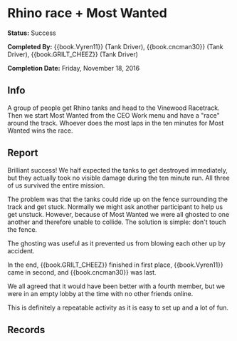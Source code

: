 # Rhino race + Most Wanted

**Status:** <span class="status success">Success</span>

**Completed By:** {{book.Vyren11}} (Tank Driver), {{book.cncman30}} (Tank Driver), {{book.GRILT_CHEEZ}} (Tank Driver)

**Completion Date:** Friday, November 18, 2016


## Info
A group of people get Rhino tanks and head to the Vinewood Racetrack. Then we start Most Wanted from the CEO Work menu and have a "race" around the track. Whoever does the most laps in the ten minutes for Most Wanted wins the race. 

## Report
Brilliant success! We half expected the tanks to get destroyed immediately, but they actually took no visible damage during the ten minute run. All three of us survived the entire mission. 

The problem was that the tanks could ride up on the fence surrounding the track and get stuck. Normally we might ask another participant to help us get unstuck. However, because of Most Wanted we were all ghosted to one another and therefore unable to collide. The solution is simple: don't touch the fence. 

The ghosting was useful as it prevented us from blowing each other up by accident. 

In the end, {{book.GRILT_CHEEZ}} finished in first place, {{book.Vyren11}} came in second, and {{book.cncman30}} was last. 

We all agreed that it would have been better with a fourth member, but we were in an empty lobby at the time with no other friends online. 

This is definitely a repeatable activity as it is easy to set up and a lot of fun. 

## Records

